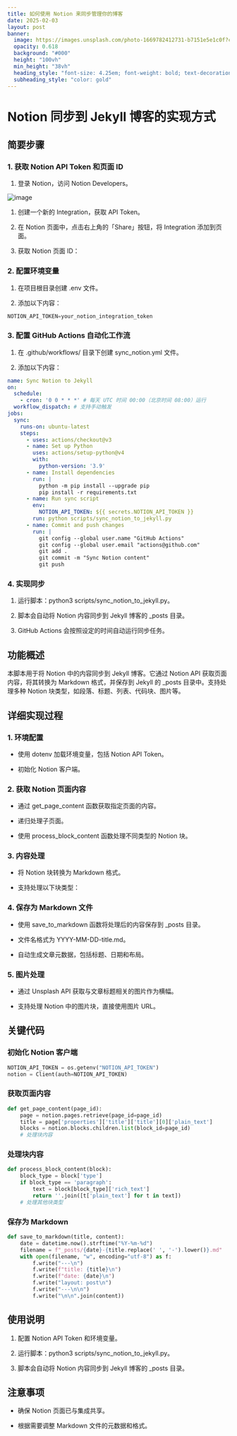 ```yaml
---
title: 如何使用 Notion 来同步管理你的博客
date: 2025-02-03
layout: post
banner:
  image: https://images.unsplash.com/photo-1669782412731-b7151e5e1c0f?crop=entropy&cs=tinysrgb&fit=max&fm=jpg&ixid=M3w2OTIwMzJ8MHwxfHJhbmRvbXx8fHx8fHx8fDE3Mzg1OTIyODF8&ixlib=rb-4.0.3&q=80&w=1080
  opacity: 0.618
  background: "#000"
  height: "100vh"
  min_height: "38vh"
  heading_style: "font-size: 4.25em; font-weight: bold; text-decoration: underline"
  subheading_style: "color: gold"
---
```


# Notion 同步到 Jekyll 博客的实现方式

## 简要步骤

### 1. 获取 Notion API Token 和页面 ID

1. 登录 Notion，访问 Notion Developers。

![image](https://prod-files-secure.s3.us-west-2.amazonaws.com/a7a0cc5a-89b9-4cda-8686-1fba0ca52f40/d19c1afe-dea5-4312-9333-786b0ba83054/image.png?X-Amz-Algorithm=AWS4-HMAC-SHA256&X-Amz-Content-Sha256=UNSIGNED-PAYLOAD&X-Amz-Credential=ASIAZI2LB466SOS3DDCH%2F20250203%2Fus-west-2%2Fs3%2Faws4_request&X-Amz-Date=20250203T141801Z&X-Amz-Expires=3600&X-Amz-Security-Token=IQoJb3JpZ2luX2VjEP7%2F%2F%2F%2F%2F%2F%2F%2F%2F%2FwEaCXVzLXdlc3QtMiJIMEYCIQCbxbud%2BIuH%2BEXbgWnOBACa5ZF87CGBmcYK4tr0xlnungIhAKQyfwu0MLk70fyzJPcXlrUMJMbTtoh2uDI%2FJh7dJ11BKv8DCBcQABoMNjM3NDIzMTgzODA1IgyIopYwCFYuasr9cgIq3APwikF1PEIdbqGevmXnn7iSpEGGM%2FDEDXPx%2BgxkYf%2Fhj8tk%2BgIaYbdKbx2s7veH7s1KGrTl70%2F%2Fh7nAitD9axDkPQZ3lG2LPWHl6WjJiS%2BBHe3jexIEFdSitCi1SdYR7NU5s87kMim9YfN0b7HZXpBPVfcPYdnsIfsnzeWvo4trsRR6OnPIWxvuUN7yOwvvPzGySSuBxtS1JONHX2qf%2BGeaFbDcJKgCskcR4mH5%2F7iK3NMmjMKUcbJ2RRY5Kld8KCnvZSUsH5YEJbwt4K%2F%2FFkja5NETz7CVRhVIBSbXQ2914wNs3rliZlW57EGjHt04gPFuwAz5SV%2FoBU8avqTAagNeSFqk1Uu217GgD9zHzjKF%2FozZxVLm0Yi3uMxXtVCPiddeXn4Ut8JuFAAKdNbLRGm3MxIRpy0IQPOfSTJBRBemGi690nmnk0jQAvDJwlwnP0JaducbSduz8tT0GZ53na4b4Y1zL83prVu9zMJ3e5zHGbqxZMWj2JD%2F7GfDqyHBL38a3TklJS0fn8lg5M2xyGPiJUVpFqW1UW9%2BqKE%2FE0R9CddXGNRSmr4P7x%2BhuTZWcpivawCYwJgLM2CZyMHLkd7Tf9bXJRv0M%2FIAMgljqt149jpUDgc%2BcwZhRNExdzDTj4O9BjqkAZtt8%2BbZp4DpwX0btPFcsqgpQwA%2BlbuyB%2Fy49CCOS9l1s1BzzT3YeViglFgasHWsN78puVIOt%2BEp9OcFbxYFhrRyIhh788vPxvtWgEjuolJnWjub95jdH%2B5qoVEGB6IduQrOrp0Lrte2FYzoeqmqePXcNaNgQvnuITK13GG%2FGQ79y1rHjz5Fe0lZgRDE5lKeKpsstuYDhebEVUlOUf2hcJpzDn16&X-Amz-Signature=c1600674ec804ee21bc0ccf2428ba3b09a796157c2818c2d7cb46cf48b8c84b2&X-Amz-SignedHeaders=host&x-id=GetObject)

1. 创建一个新的 Integration，获取 API Token。

1. 在 Notion 页面中，点击右上角的「Share」按钮，将 Integration 添加到页面。

1. 获取 Notion 页面 ID：


### 2. 配置环境变量

1. 在项目根目录创建 .env 文件。

1. 添加以下内容：

```javascript
NOTION_API_TOKEN=your_notion_integration_token
```

### 3. 配置 GitHub Actions 自动化工作流

1. 在 .github/workflows/ 目录下创建 sync_notion.yml 文件。

1. 添加以下内容：

```yaml
name: Sync Notion to Jekyll
on:
  schedule:
    - cron: '0 0 * * *' # 每天 UTC 时间 00:00（北京时间 08:00）运行
  workflow_dispatch: # 支持手动触发
jobs:
  sync:
    runs-on: ubuntu-latest
    steps:
      - uses: actions/checkout@v3
      - name: Set up Python
        uses: actions/setup-python@v4
        with:
          python-version: '3.9'
      - name: Install dependencies
        run: |
          python -m pip install --upgrade pip
          pip install -r requirements.txt
      - name: Run sync script
        env:
          NOTION_API_TOKEN: ${{ secrets.NOTION_API_TOKEN }}
        run: python scripts/sync_notion_to_jekyll.py
      - name: Commit and push changes
        run: |
          git config --global user.name "GitHub Actions"
          git config --global user.email "actions@github.com"
          git add .
          git commit -m "Sync Notion content"
          git push
```

### 4. 实现同步

1. 运行脚本：python3 scripts/sync_notion_to_jekyll.py。

1. 脚本会自动将 Notion 内容同步到 Jekyll 博客的 _posts 目录。

1. GitHub Actions 会按照设定的时间自动运行同步任务。

## 功能概述

本脚本用于将 Notion 中的内容同步到 Jekyll 博客。它通过 Notion API 获取页面内容，将其转换为 Markdown 格式，并保存到 Jekyll 的 _posts 目录中。支持处理多种 Notion 块类型，如段落、标题、列表、代码块、图片等。

## 详细实现过程

### 1. 环境配置

- 使用 dotenv 加载环境变量，包括 Notion API Token。

- 初始化 Notion 客户端。

### 2. 获取 Notion 页面内容

- 通过 get_page_content 函数获取指定页面的内容。

- 递归处理子页面。

- 使用 process_block_content 函数处理不同类型的 Notion 块。

### 3. 内容处理

- 将 Notion 块转换为 Markdown 格式。

- 支持处理以下块类型：


### 4. 保存为 Markdown 文件

- 使用 save_to_markdown 函数将处理后的内容保存到 _posts 目录。

- 文件名格式为 YYYY-MM-DD-title.md。

- 自动生成文章元数据，包括标题、日期和布局。

### 5. 图片处理

- 通过 Unsplash API 获取与文章标题相关的图片作为横幅。

- 支持处理 Notion 中的图片块，直接使用图片 URL。

## 关键代码

### 初始化 Notion 客户端

```python
NOTION_API_TOKEN = os.getenv("NOTION_API_TOKEN")
notion = Client(auth=NOTION_API_TOKEN)
```

### 获取页面内容

```python
def get_page_content(page_id):
    page = notion.pages.retrieve(page_id=page_id)
    title = page['properties']['title']['title'][0]['plain_text']
    blocks = notion.blocks.children.list(block_id=page_id)
    # 处理块内容
```

### 处理块内容

```python
def process_block_content(block):
    block_type = block['type']
    if block_type == 'paragraph':
        text = block[block_type]['rich_text']
        return ''.join([t['plain_text'] for t in text])
    # 处理其他块类型
```

### 保存为 Markdown

```python
def save_to_markdown(title, content):
    date = datetime.now().strftime("%Y-%m-%d")
    filename = f"_posts/{date}-{title.replace(' ', '-').lower()}.md"
    with open(filename, "w", encoding="utf-8") as f:
        f.write("---\n")
        f.write(f"title: {title}\n")
        f.write(f"date: {date}\n")
        f.write("layout: post\n")
        f.write("---\n\n")
        f.write("\n\n".join(content))
```

## 使用说明

1. 配置 Notion API Token 和环境变量。

1. 运行脚本：python3 scripts/sync_notion_to_jekyll.py。

1. 脚本会自动将 Notion 内容同步到 Jekyll 博客的 _posts 目录。

## 注意事项

- 确保 Notion 页面已与集成共享。

- 根据需要调整 Markdown 文件的元数据和格式。